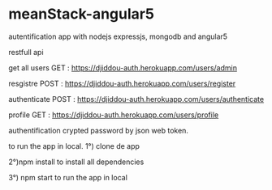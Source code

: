 # meanStack-angular5
autentification app with nodejs expressjs, mongodb and angular5 


restfull api 

get all users GET : https://djiddou-auth.herokuapp.com/users/admin

resgistre POST : https://djiddou-auth.herokuapp.com/users/register

authenticate POST : https://djiddou-auth.herokuapp.com/users/authenticate

profile GET : https://djiddou-auth.herokuapp.com/users/profile


authentification crypted password by json web token. 

to run the app in local.
1°) clone de app

2°)npm install to install all dependencies

3°) npm start to run the app in local




